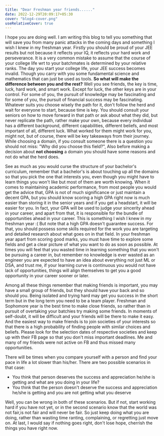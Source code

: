 ```yaml
---
title: "Dear Freshman year friends......"
date: 2022-12-29T20:09:17+05:30
cover: "blog4-cover.png"
useRelativeCover: true
---
```


I hope you are doing well. I am writing this blog to tell you something that will save you from many panic attacks in the coming days and something I wish I knew in my freshman year. Firstly you should be proud of your JEE results but not because it reflects your IQ, it reflects your hard work and perseverance. It is a very common mistake to assume that the course of your college life wrt to your batchmates is determined by your relative ranks. The day you start your college life, your JEE success becomes invalid. Though you carry with you some fundamental science and mathematics that can just be used as tools. **So what will make the difference between you and the rest?** Well you see friends, the key is time, luck, hard work, and smart work. Except for luck, the other keys are in your control. For some of you, the pursuit of knowledge may be fascinating and for some of you, the pursuit of financial success may be fascinating. Whatever suits you choose wisely the path for it, don't follow the herd and wait for everyone to start, because time is key. You should consult your seniors on how to move forward in that path or ask about what they did, but never replicate the path, rather make your own, because every individual has a different background, different capabilities, different beliefs, and most important of all, different luck. What worked for them might work for you, might not, but of course, there will be key takeaways from their journey. While choosing a domain, if you consult someone there is a question you should not miss: "Why did you choose this field?", Also before making a decision about **not choosing** a domain you should have some reasons and not do what the herd does.

See as much as you would curse the structure of your bachelor's curriculum, remember that a bachelor's is about touching up all the domains so that you pick the one that interests you, even though you might have to learn things you won't like but most of them are worth knowing. When it comes to maintaining academic performance, from most people you would get the advice that, GPA is not of much significance or just maintain a decent GPA, but you should know scoring a high GPA right now is much easier than storing it in the senior years and if you get a headstart, it will be easier for you. In fact, your GPA will be used to judge your sincerity ahead in your career, and apart from that, it is responsible for the bundle of opportunities ahead in your career. This is something I wish I knew in my freshman year :(  But note that a high GPA doesn't guarantee success. For that, you should possess some skills required for the work you are targeting and detailed research about what goes on in that field. In your freshman year apart from scoring good marks, you must have time to explore some fields and get a clear picture of what you want to do as soon as possible. At times you will feel that you wasted time in learning something that you won't be pursuing a career in, but remember no knowledge is ever wasted as an engineer you are expected to have an idea about everything not just ML or DSA, and trust me, if your learning curve is continuous you would not have lack of opportunities, things will align themselves to get you a good opportunity in your career sooner or later.

Among all these things remember that making friends is important, you may have a small group of friends, but they should have your back and so should you. Being isolated and trying hard may get you success in the short term but in the long term you need to be a team player. Freshman and Sophomore year is the best time to make close friends, so rather than in pursuit of overtaking your batchies try making some friends. In moments of self-doubt, it will be difficult and your friends will be there to make it easy. And the easiest way to make friends is to join societies of your interests so that there is a high probability of finding people with similar choices and beliefs. Please look for the selection dates of respective societies and keep up with their FB page so that you don't miss important deadlines. Me and many of my friends were not active on FB and thus missed many opportunities.

There will be times when you compare yourself with a person and find your pace in life a lot slower than his/her. There are two possible scenarios in that case:
- You think that person deserves the success and appreciation he/she is getting and what are you doing in your life?
- You think that the person doesn't deserve the success and appreciation he/she is getting and you are not getting what you deserve

Well, you can be wrong in both of these scenarios. But if not, start working hard if you have not yet, or in the second scenario know that the world was not fair,is not fair and will never be fair. So just keep doing what you are doing, rather than wasting time ranting, complaining, or regretting just move on. At last, I would say if nothing goes right, don't lose hope, cherrish the things you have right now.


